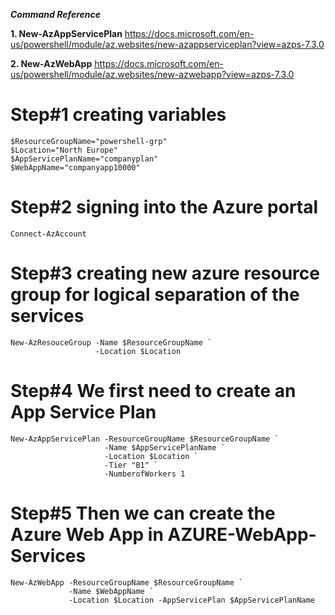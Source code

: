 
***Command Reference***

**1. New-AzAppServicePlan**
https://docs.microsoft.com/en-us/powershell/module/az.websites/new-azappserviceplan?view=azps-7.3.0

**2. New-AzWebApp**
https://docs.microsoft.com/en-us/powershell/module/az.websites/new-azwebapp?view=azps-7.3.0

# Step#1 creating variables
```
$ResourceGroupName="powershell-grp"
$Location="North Europe"
$AppServicePlanName="companyplan"
$WebAppName="companyapp10000"
```

# Step#2 signing into the Azure portal
```
Connect-AzAccount
```

# Step#3 creating new azure resource group for logical separation of the services
```
New-AzResouceGroup -Name $ResourceGroupName `
                   -Location $Location
```

# Step#4 We first need to create an App Service Plan
```
New-AzAppServicePlan -ResourceGroupName $ResourceGroupName `
                     -Name $AppServicePlanName `
                     -Location $Location `
                     -Tier "B1" `
                     -NumberofWorkers 1
```

# Step#5 Then we can create the Azure Web App in AZURE-WebApp-Services
```
New-AzWebApp -ResourceGroupName $ResourceGroupName `
             -Name $WebAppName `
             -Location $Location -AppServicePlan $AppServicePlanName
```
